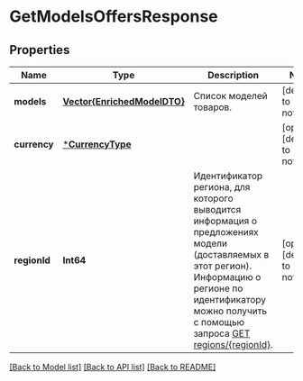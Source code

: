 # GetModelsOffersResponse


## Properties
Name | Type | Description | Notes
------------ | ------------- | ------------- | -------------
**models** | [**Vector{EnrichedModelDTO}**](EnrichedModelDTO.md) | Список моделей товаров. | [default to nothing]
**currency** | [***CurrencyType**](CurrencyType.md) |  | [optional] [default to nothing]
**regionId** | **Int64** | Идентификатор региона, для которого выводится информация о предложениях модели (доставляемых в этот регион).  Информацию о регионе по идентификатору можно получить с помощью запроса [GET regions/{regionId}](../../reference/regions/searchRegionsById.md).  | [optional] [default to nothing]


[[Back to Model list]](../README.md#models) [[Back to API list]](../README.md#api-endpoints) [[Back to README]](../README.md)


